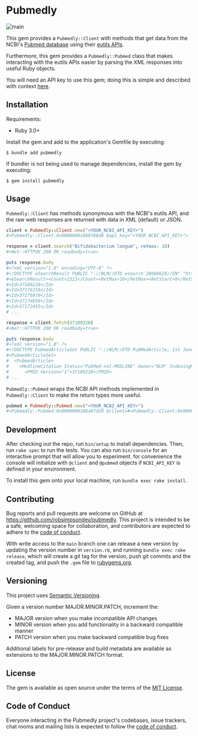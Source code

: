 # Pubmedly
![main](https://github.com/robsimpsondev/pubmedly/actions/workflows/main.yml/badge.svg)

This gem provides a `Pubmedly::Client` with methods that get data from the NCBI's [Pubmed database](https://pubmed.ncbi.nlm.nih.gov/) using their [eutils APIs](https://www.ncbi.nlm.nih.gov/books/NBK25499/).

Furthermore, this gem provides a `Pubmedly::Pubmed` class that makes interacting with the eutils APIs easier by parsing the XML responses into useful Ruby objects.

You will need an API key to use this gem; doing this is simple and described with context [here](https://www.ncbi.nlm.nih.gov/books/NBK25497/).

## Installation

Requirements:
 - Ruby 3.0+

Install the gem and add to the application's Gemfile by executing:

    $ bundle add pubmedly

If bundler is not being used to manage dependencies, install the gem by executing:

    $ gem install pubmedly

## Usage

`Pubmedly::Client` has methods synonymous with the NCBI's eutils API, and the raw web responses are returned with data in XML (default) or JSON.

```ruby
client = Pubmedly::Client.new("<YOUR_NCBI_API_KEY>")
#<Pubmedly::Client:0x00000001089768d8 @api_key="<YOUR_NCBI_API_KEY>">

response = client.search("Bifidobacterium longum", retmax: 10)
#<Net::HTTPOK 200 OK readbody=true>

puts response.body
#<?xml version="1.0" encoding="UTF-8" ?>
#<!DOCTYPE eSearchResult PUBLIC "-//NLM//DTD esearch 20060628//EN" "https://eutils.ncbi.nlm.nih.gov/eutils/dtd/20060628/esearch.dtd">
#<eSearchResult><Count>2321</Count><RetMax>10</RetMax><RetStart>0</RetStart><IdList>
#<Id>37180228</Id>
#<Id>37176158</Id>
#<Id>37175970</Id>
#<Id>37174650</Id>
#<Id>37172455</Id>
# ...

response = client.fetch(37180228)
#<Net::HTTPOK 200 OK readbody=true>

puts response.body
#<?xml version="1.0" ?>
#<!DOCTYPE PubmedArticleSet PUBLIC "-//NLM//DTD PubMedArticle, 1st January 2023//EN" "https://dtd.nlm.nih.gov/ncbi/pubmed/out/pubmed_230101.dtd">
#<PubmedArticleSet>
#  <PubmedArticle>
#    <MedlineCitation Status="PubMed-not-MEDLINE" Owner="NLM" IndexingMethod="Automated">
#      <PMID Version="1">37180228</PMID>
# ...
```

`Pubmedly::Pubmed` wraps the NCBI API methods implemented in `Pubmedly::Client` to make the return types more useful.

```ruby
pubmed = Pubmedly::Pubmed.new("<YOUR_NCBI_API_KEY>")
#<Pubmedly::Pubmed:0x0000000108a97d20 @client=#<Pubmedly::Client:0x0000000108a97c58 @api_key="<YOUR_NCBI_API_KEY>">>

```

## Development

After checking out the repo, run `bin/setup` to install dependencies. Then, run `rake spec` to run the tests. You can also run `bin/console` for an interactive prompt that will allow you to experiment. for convenience the console will initialize with `@client` and `@pubmed` objects if `NCBI_API_KEY` is defined in your environment.

To install this gem onto your local machine, run `bundle exec rake install`.

## Contributing

Bug reports and pull requests are welcome on GitHub at https://github.com/robsimpsondev/pubmedly. This project is intended to be a safe, welcoming space for collaboration, and contributors are expected to adhere to the [code of conduct](https://github.com/robsimpsondev/pubmedly/blob/main/CODE_OF_CONDUCT.md).

With write access to the `main` branch one can release a new version by updating the version number in `version.rb`, and running `bundle exec rake release`, which will create a git tag for the version, push git commits and the created tag, and push the `.gem` file to [rubygems.org](https://rubygems.org).

## Versioning

This project uses [Semantic Versioning](https://semver.org/).

Given a version number MAJOR.MINOR.PATCH, increment the:

 - MAJOR version when you make incompatible API changes
 - MINOR version when you add functionality in a backward compatible manner
 - PATCH version when you make backward compatible bug fixes

Additional labels for pre-release and build metadata are available as extensions to the MAJOR.MINOR.PATCH format.

## License

The gem is available as open source under the terms of the [MIT License](https://opensource.org/licenses/MIT).

## Code of Conduct

Everyone interacting in the Pubmedly project's codebases, issue trackers, chat rooms and mailing lists is expected to follow the [code of conduct](https://github.com/robsimpsondev/pubmedly/blob/main/CODE_OF_CONDUCT.md).

